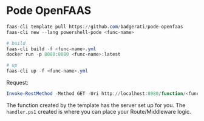 # Pode OpenFAAS

```powershell
faas-cli template pull https://github.com/badgerati/pode-openfaas
faas-cli new --lang powershell-pode <func-name>

# build
faas-cli build -f <func-name>.yml
docker run -p 8080:8080 <func-name>:latest

# up
faas-cli up -f <func-name>.yml
```

Request:

```powershell
Invoke-RestMethod -Method GET -Uri http://localhost:8080/function/<func-name>
```

The function created by the template has the server set up for you. The `handler.ps1` created is where you can place your Route/Middleware logic.
